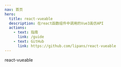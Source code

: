 ```yaml
---
nav: 首页
hero:
  title: react-vueable
  description: 在react函数组件中调用的Vue3高仿API
  actions:
    - text: 指南
      link: /guide
    - text: GitHub
      link: https://github.com/lipans/react-vueable
---
```


react-vueable
